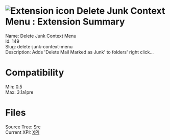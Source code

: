 # ![Extension icon](https://addons.thunderbird.net/static/img/addon-icons/default-64.png) Delete Junk Context Menu : Extension Summary

Name: Delete Junk Context Menu  
Id: 149  
Slug: delete-junk-context-menu  
Description: Adds 'Delete Mail Marked as Junk' to folders' right click...
  

# Compatibility
Min: 0.5  
Max: 3.1a1pre  

# Files

Source Tree: [Src](C:/Dev/Thunderbird/ThunderKdB/xall/xOther/149-delete-junk-context-menu/src)  
Current XPI: [XPI](C:/Dev/Thunderbird/ThunderKdB/xall/xOther/149-delete-junk-context-menu/xpi)  



